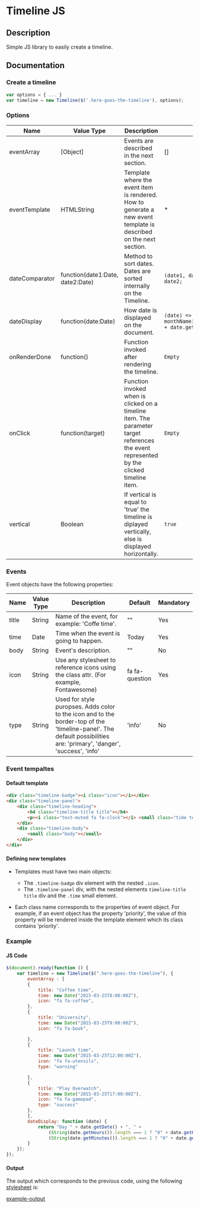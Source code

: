 # Timeline JS

## Description

Simple JS library to easily create a timeline.

## Documentation

### Create a timeline

```javascript
var options = { ... }
var timeline = new Timeline($('.here-goes-the-timeline'), options);
```

### Options

| Name | Value Type | Description | Default |
|------|------------|-------------|---------|
| eventArray | [Object] | Events are described in the next section. | [] |
| eventTemplate | HTMLString | Template where the event item is rendered. How to generate a new event template is described on the next section. | \* |
| dateComparator | function(date1:Date, date2:Date) | Method to sort dates. Dates are sorted internally on the Timeline. | `(date1, date2) => date1 - date2;` |
| dateDisplay | function(date:Date) | How date is displayed on the document. | `(date) => date.getDate() + monthName[date.getMonth()] + date.getYear()` |
| onRenderDone | function() | Function invoked after rendering the timeline. | `Empty` |
| onClick | function(target) | Function invoked when is clicked on a timeline item. The parameter target references the event represented by the clicked timeline item.  | `Empty` |
| vertical | Boolean | If vertical is equal to 'true' the timeline is diplayed vertically, else is displayed horizontally. | `true` |

### Events

Event objects have the following properties:

| Name | Value Type | Description | Default | Mandatory |
|------|------------|-------------|---------|---------|
| title | String | Name of the event, for example: 'Coffe time'. | "" |  Yes |
| time | Date | Time when the event is going to happen. | Today |  Yes |
| body | String | Event's description. | "" |  No |
| icon | String | Use any stylesheet to reference icons using the class attr. (For example, Fontawesome) | fa fa-question | Yes |
| type | String | Used for style puropses. Adds color to the icon and to the border-top of the 'timeline-panel'. The default possibilities are: 'primary', 'danger', 'success', 'info' | 'info' | No |

### Event tempaltes

#### Default template
```html
<div class="timeline-badge"><i class="icon"></i></div> 
<div class="timeline-panel">
    <div class="timeline-heading">
        <h4 class="timeline-title title"></h4>
        <p><i class="text-muted fa fa-clock"></i> <small class="time text-muted"></small></p>
    </div>
    <div class="timeline-body">
        <small class="body"></small>
    </div>
</div>
```

#### Defining new templates
- Templates must have two main objects:
    - The `.timeline-badge` div element with the nested `.icon`.
    - The `.timeline-panel` div, with the nested elements `timeline-title title` div and the `.time` small element.

- Each class name corresponds to the properties of event object. For example, if an event object has the property 'priority', the value of this property will be rendered inside the template element which its class contains 'priority'.

### Example

#### JS Code

```javascript
$(document).ready(function () {
    var timeline = new Timeline($(".here-goes-the-timeline"), {
        eventArray : [
        {
            title: "Coffee time",
            time: new Date("2015-03-25T8:00:00Z"),
            icon: "fa fa-coffee",
        },
        {
            title: "University",
            time: new Date("2015-03-25T9:00:00Z"),
            icon: "fa fa-book",

        },
        {
            title: "Launch time",
            time: new Date("2015-03-25T12:00:00Z"),
            icon: "fa fa-utensils",
            type: "warning"

        },
        {
            title: "Play Overwatch",
            time: new Date("2015-03-25T17:00:00Z"),
            icon: "fa fa-gamepad",
            type: "success"
        },
        ],
        dateDisplay: function (date) {
            return "Day " + date.getDate() + ", " + 
                (String(date.getHours()).length === 1 ? "0" + date.getHours() : date.getHours()) + ":" +
                (String(date.getMinutes()).length === 1 ? "0" + date.getMinutes() : date.getMinutes());
        }
    });
});
```

#### Output
The output which corresponds to the previous code, using the following [stylesheet](/example/css/style.css) is:

[example-output](/example/output/example.png)